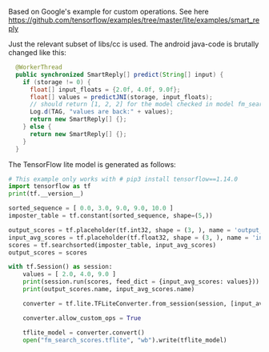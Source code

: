 Based on Google's example for custom operations.
See here https://github.com/tensorflow/examples/tree/master/lite/examples/smart_reply

Just the relevant subset of libs/cc is used.
The android java-code is brutally changed like this:

```java
  @WorkerThread
  public synchronized SmartReply[] predict(String[] input) {
    if (storage != 0) {
      float[] input_floats = {2.0f, 4.0f, 9.0f};
      float[] values = predictJNI(storage, input_floats);
      // should return [1, 2, 2] for the model checked in model fm_search_scores.tflite
      Log.d(TAG, "values are back:" + values); 
      return new SmartReply[] {};
    } else {
      return new SmartReply[] {};
    }
  }
```

The TensorFlow lite model is generated as follows:

```python
# This example only works with # pip3 install tensorflow==1.14.0
import tensorflow as tf
print(tf.__version__)

sorted_sequence = [ 0.0, 3.0, 9.0, 9.0, 10.0 ]
imposter_table = tf.constant(sorted_sequence, shape=(5,))

output_scores = tf.placeholder(tf.int32, shape = (3, ), name = 'output_scores')
input_avg_scores = tf.placeholder(tf.float32, shape = (3, ), name = 'input_avg_scores')
scores = tf.searchsorted(imposter_table, input_avg_scores)
output_scores = scores

with tf.Session() as session:
    values = [ 2.0, 4.0, 9.0 ]
    print(session.run(scores, feed_dict = {input_avg_scores: values}))    # should return [[1 2 2]
    print(output_scores.name, input_avg_scores.name)

    converter = tf.lite.TFLiteConverter.from_session(session, [input_avg_scores], [output_scores])

    converter.allow_custom_ops = True

    tflite_model = converter.convert()
    open("fm_search_scores.tflite", "wb").write(tflite_model)
```